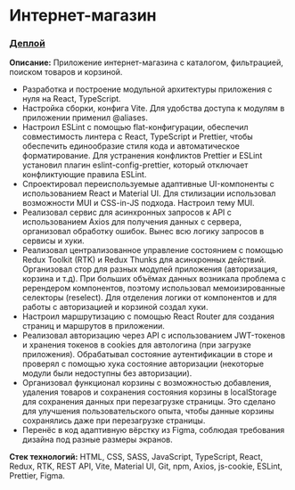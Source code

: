# Интернет-магазин
### [Деплой](https://pvpkiselev.github.io/catalog/)

**Описание:** Приложение интернет-магазина с каталогом, фильтрацией, поиском товаров и корзиной.

- Разработка и построение модульной архитектуры приложения с нуля на React, TypeScript.
- Настройка сборки, конфига Vite. Для удобства доступа к модулям в приложении применил @aliases.
- Настроил ESLint с помощью flat-конфигурации, обеспечил совместимость линтера с React, TypeScript и Prettier, чтобы обеспечить единообразие стиля кода и автоматическое форматирование. Для устранения конфликтов Prettier и ESLint установил плагин eslint-config-prettier, который отключает конфликтующие правила ESLint.
- Спроектировал переиспользуемые адаптивные UI-компоненты с использованием React и Material UI. Для стилизации использовал возможности MUI и CSS-in-JS подхода. Настроил тему MUI.
- Реализовал сервис для асинхронных запросов к API с использованием Axios для получения данных с сервера, организовал обработку ошибок. Вынес всю логику запросов в сервисы и хуки.
- Реализовал централизованное управление состоянием с помощью Redux Toolkit (RTK) и Redux Thunks для асинхронных действий. Организовал стор для разных модулей приложения (авторизация, корзина и т.д). При больших объёмах данных возникала проблема с ререндером компонентов, поэтому использовал мемоизированные селекторы (reselect). Для отделения логики от компонентов и для работы с авторизацией и корзиной создал хуки.
- Настроил маршрутизацию с помощью React Router для создания страниц и маршрутов в приложении.
- Реализовал авторизацию через API с использованием JWT-токенов и хранения токенов в cookies для автологина (при загрузке приложения). Обрабатывал состояние аутентификации в сторе и проверял с помощью хука состояние авторизации (некоторые модули были недоступны без авторизации).
- Организовал функционал корзины с возможностью добавления, удаления товаров и сохранения состояния корзины в localStorage для сохранения данных при перезагрузке страницы. Это сделано для улучшения пользовательского опыта, чтобы данные корзины сохранялись даже при перезагрузке страницы.
- Перенёс в код адаптивную вёрстку из Figma, соблюдая требования дизайна под разные размеры экранов.

**Стек технологий:** HTML, CSS, SASS, JavaScript, TypeScript, React, Redux, RTK, REST API, Vite, Material UI, Git, npm, Axios, js-cookie, ESLint, Prettier, Figma.
